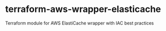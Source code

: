 # terraform-aws-wrapper-elasticache
Terraform module for AWS ElastiCache wrapper with IAC best practices
